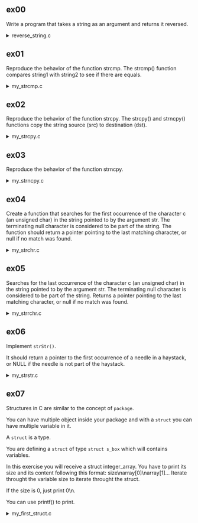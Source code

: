 ## ex00

Write a program that takes a string as an argument and returns it reversed.

<details>
  <summary>reverse_string.c</summary>

```c
#include <stdio.h>
#include <string.h>

// Function to reverse a string in-place
char* reverse_string(char* str) {
    int length = strlen(str);
    int start = 0;          // Index of the first character
    int end = length - 1;   // Index of the last character

    // Iterate until the start index crosses the end index
    while (start < end) {
        // Swap characters at start and end indices
        char temp = str[start];
        str[start] = str[end];
        str[end] = temp;

        // Move indices towards each other for the next iteration
        start++;
        end--;
    }

    // Return the reversed string
    return str;
}
```

</details>

## ex01

Reproduce the behavior of the function strcmp.
The strcmp() function compares string1 with string2 to see if there are equals.

<details>

  <summary>my_strcmp.c</summary>

```c

#include <stdio.h>

// Define a function called my_strcmp that takes two char pointers as parameters.
int my_strcmp(char* str1, char* str2) {
    // Iterate through the strings while both are not at the end ('\0').
    while (*str1 != '\0' && *str2 != '\0') {
        // Compare the characters at the current positions in both strings.
        if (*str1 != *str2) {
            // If the characters are different, return the difference between their ASCII values.
            // This will indicate whether str1 comes before or after str2 in lexicographic order.
            return (*str1 - *str2);
        }
        // Move to the next character in each string.
        str1++;
        str2++;
    }

    // If both strings are completely equal, they have the same characters in the same order.
    if (*str1 == *str2) {
        // Return 0 to indicate equality.
        return 0;
    }

    // If one string is longer than the other, return the difference in lengths.
    return (*str1 - *str2);
}

int main()
```

</details>

## ex02

Reproduce the behavior of the function strcpy.
The strcpy() and strncpy() functions copy the string source (src) to destination (dst).

<details>
  <summary>my_strcpy.c</summary>

```c
#include <stdio.h>

char* my_strcpy(char* dst, const char* src) {
    // Copy each character from src to dst until the null terminator is reached.
    while (*src != '\0') {
        *dst = *src; // Copy the character
        dst++;      // Move to the next position in dst
        src++;      // Move to the next character in src
    }

    // Add the null terminator to the end of the copied string.
    *dst = '\0';

    // Return the destination string.
    return dst;
}

int main() {
    char dst[100] = {0};
    char *src = "Hello";

    printf("my_strcpy -> %s\n", my_strcpy(dst, src));

    return 0;
}

```

</details>

## ex03

Reproduce the behavior of the function strncpy.

<details>
  <summary>my_strncpy.c</summary>

```c
#include <stdio.h>

char* my_strncpy(char* dst, const char* src, int n) {
    int i;
    // Copy each character from src to dst up to n characters or until the null terminator is reached.
    for (i = 0; i < n && *src != '\0'; i++) {
        *dst = *src; // Copy the character
        dst++;      // Move to the next position in dst
        src++;      // Move to the next character in src
    }

    // Fill any remaining positions in dst with null characters if n is not reached.
    for (; i < n; i++) {
        *dst = '\0';
        dst++;
    }

    // Return the destination string.
    return dst;
}

int main() {
    char dst[10] = {0};
    char *src = "Hello";
    int n = 3;

    printf("my_strncpy -> %s\n", my_strncpy(dst, src, n));

    return 0;
}


```

</details>

## ex04

Create a function that searches for the first occurrence of the character c (an unsigned char) in the string pointed to by the argument str. The terminating null character is considered to be part of the string. The function should return a pointer pointing to the last matching character, or null if no match was found.

<details>
  <summary>my_strchr.c</summary>

```c
// Include the standard I/O library for input/output functions
#include <stdio.h>

// Define a function named my_strchr that takes a pointer to a character (string) and a character as parameters
char* my_strchr(char* str, char c) {
    // Declare a pointer named lastMatch and initialize it to NULL
    char* lastMatch = NULL;

    // Start a loop that continues until the end of the string ('\0') is reached
    while (*str != '\0') {
        // Check if the current character is equal to the specified character
        if (*str == c) {
            // If there's a match, assign the current pointer to lastMatch
            lastMatch = str;
            // Exit the loop, as the first match has been found
            break;
        }
        // Move the pointer to the next character in the string
        str++;
    }

    // Return the pointer to the last matching character (or NULL if no match was found)
    return lastMatch;
}

// Define the main function
int main() {
    // Declare a character array named str and initialize it with "abc"
    char str[] = "abc";
    // Declare a character named c and initialize it with 'd'
    char c = 'd';
    // Declare a pointer to a character named result and call the my_strchr function with str and c as arguments
    char* result = my_strchr(str, c);

    // Print the provided input, expected outputs, and actual outputs
    printf("Input: \"%s\"\n", str);
    printf("Expected Output: \n");
    printf("Expected Return Value: NULL\n");
    printf("Output: \n");
    printf("Return Value: %p\n", (void*)result);

    // Return 0 to indicate successful completion of the program
    return 0;
}

```

</details>

## ex05

Searches for the last occurrence of the character c (an unsigned char) in the string pointed to by the argument str. The terminating null character is considered to be part of the string. Returns a pointer pointing to the last matching character, or null if no match was found.

<details>
  <summary>my_strrchr.c</summary>

```c
#include <stdio.h>

// Function to search for the last occurrence of a character in a string
char* my_strrchr(char* str, char c) {
    char* lastMatch = NULL;

    // Iterate through the string until the end is reached
    while (*str != '\0') {
        // Check if the current character matches the specified character
        if (*str == c) {
            lastMatch = str;
        }
        // Move to the next character in the string
        str++;
    }

    // Return the pointer to the last matching character (or NULL if no match was found)
    return lastMatch;
}

// Main function to test the my_strrchr function
int main() {
    char str[] = "abcabc";
    char c = 'b';
    char* result = my_strrchr(str, c);

    printf("Input: \"%s\"\n", str);
    printf("Character to find: '%c'\n", c);

    // Check if a matching character was found
    if (result != NULL) {
        printf("Last Matching Character: '%c'\n", *result);
    } else {
        printf("No Matching Character Found\n");
    }

    return 0;
}
```

</details>

## ex06

Implement `strStr()`.

It should return a pointer to the first occurrence of a needle in a haystack, or NULL if the needle is not part of the haystack.

<details>
  <summary>my_strstr.c</summary>

```c
#include <stdio.h>

// Function to implement strStr()
char* my_strstr(char* haystack, char* needle) {
    if (*needle == '\0') {
        return haystack;  // Return haystack if needle is an empty string
    }

    while (*haystack != '\0') {
        char* hayPtr = haystack;
        char* needlePtr = needle;

        // Compare characters in haystack and needle
        while (*needlePtr != '\0' && *hayPtr == *needlePtr) {
            hayPtr++;
            needlePtr++;
        }

        // Check if entire needle is found in haystack
        if (*needlePtr == '\0') {
            return haystack;  // Return pointer to the beginning of needle in haystack
        }

        haystack++;  // Move to the next character in haystack
    }

    return NULL;  // Return NULL if needle is not found in haystack
}

// Main function to test the my_strstr function
int main() {
    char haystack[] = "Hello, world!";
    char needle[] = "world";

    char* result = my_strstr(haystack, needle);

    printf("Haystack: \"%s\"\n", haystack);
    printf("Needle: \"%s\"\n", needle);

    if (result != NULL) {
        printf("Needle found at index: %ld\n", result - haystack);
    } else {
        printf("Needle not found in haystack\n");
    }

    return 0;
}
```

</details>

## ex07

Structures in C are similar to the concept of `package`.

You can have multiple object inside your package and with a `struct` you can have multiple variable in it.

A `struct` is a type.

You are defining a `struct` of type `struct s_box` which will contains variables.

In this exercise you will receive a struct integer_array.
You have to print its size and its content following this format: size\narray[0]\narray[1]...
Iterate throught the variable size to iterate throught the struct.

If the size is 0, just print 0\n.

You can use printf() to print.

<details>
  <summary>my_first_struct.c</summary>

```c
#include <stdio.h>

#ifndef STRUCT_INTEGER_ARRAY
#define STRUCT_INTEGER_ARRAY
typedef struct s_integer_array
{
    int size;
    int* array;
} integer_array;
#endif

// Function to print the size and content of an integer_array
void my_first_struct(integer_array* param_1) {
    printf("%d\n", param_1->size);  // Print the size of the array

    if (param_1->size == 0) {
        return;  // If size is 0, print nothing else
    }

    for (int i = 0; i < param_1->size; i++) {
        printf("%d\n", param_1->array[i]);  // Print each element of the array
    }
}

// Example usage
int main() {
    int values[] = {1, 2, 3, 4, 5};
    integer_array arr = {.size = 5, .array = values};
    my_first_struct(&arr);  // Call the function with the example array

    return 0;
}
```

</details>
